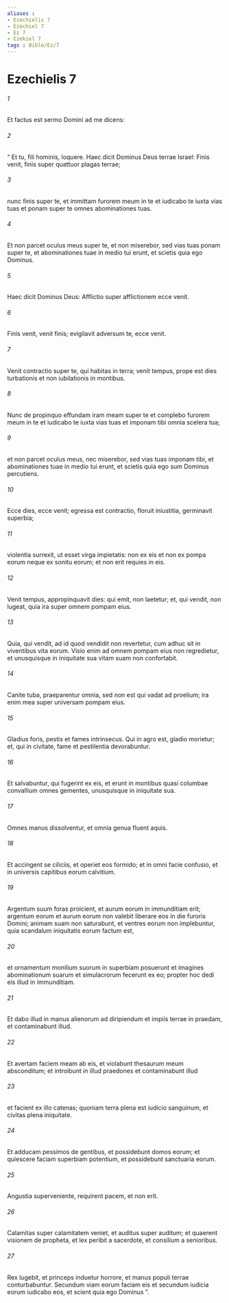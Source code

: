 ```yaml
---
aliases : 
- Ezechielis 7
- Ézéchiel 7
- Ez 7
- Ezekiel 7
tags : Bible/Ez/7
---
```


# Ezechielis 7

###### 1
Et factus est sermo Domini ad me dicens: 
###### 2
“ Et tu, fili hominis, loquere. Haec dicit Dominus Deus terrae Israel: Finis venit, finis super quattuor plagas terrae; 
###### 3
nunc finis super te, et immittam furorem meum in te et iudicabo te iuxta vias tuas et ponam super te omnes abominationes tuas. 
###### 4
Et non parcet oculus meus super te, et non miserebor, sed vias tuas ponam super te, et abominationes tuae in medio tui erunt, et scietis quia ego Dominus.
###### 5
Haec dicit Dominus Deus: Afflictio super afflictionem ecce venit. 
###### 6
Finis venit, venit finis; evigilavit adversum te, ecce venit. 
###### 7
Venit contractio super te, qui habitas in terra; venit tempus, prope est dies turbationis et non iubilationis in montibus. 
###### 8
Nunc de propinquo effundam iram meam super te et complebo furorem meum in te et iudicabo te iuxta vias tuas et imponam tibi omnia scelera tua; 
###### 9
et non parcet oculus meus, nec miserebor, sed vias tuas imponam tibi, et abominationes tuae in medio tui erunt, et scietis quia ego sum Dominus percutiens.
###### 10
Ecce dies, ecce venit; egressa est contractio, floruit iniustitia, germinavit superbia; 
###### 11
violentia surrexit, ut esset virga impietatis: non ex eis et non ex pompa eorum neque ex sonitu eorum; et non erit requies in eis. 
###### 12
Venit tempus, appropinquavit dies: qui emit, non laetetur; et, qui vendit, non lugeat, quia ira super omnem pompam eius. 
###### 13
Quia, qui vendit, ad id quod vendidit non revertetur, cum adhuc sit in viventibus vita eorum. Visio enim ad omnem pompam eius non regredietur, et unusquisque in iniquitate sua vitam suam non confortabit. 
###### 14
Canite tuba, praeparentur omnia, sed non est qui vadat ad proelium; ira enim mea super universam pompam eius.
###### 15
Gladius foris, pestis et fames intrinsecus. Qui in agro est, gladio morietur; et, qui in civitate, fame et pestilentia devorabuntur. 
###### 16
Et salvabuntur, qui fugerint ex eis, et erunt in montibus quasi columbae convallium omnes gementes, unusquisque in iniquitate sua.
###### 17
Omnes manus dissolventur, et omnia genua fluent aquis. 
###### 18
Et accingent se ciliciis, et operiet eos formido; et in omni facie confusio, et in universis capitibus eorum calvitium. 
###### 19
Argentum suum foras proicient, et aurum eorum in immunditiam erit; argentum eorum et aurum eorum non valebit liberare eos in die furoris Domini; animam suam non saturabunt, et ventres eorum non implebuntur, quia scandalum iniquitatis eorum factum est, 
###### 20
et ornamentum monilium suorum in superbiam posuerunt et imagines abominationum suarum et simulacrorum fecerunt ex eo; propter hoc dedi eis illud in immunditiam. 
###### 21
Et dabo illud in manus alienorum ad diripiendum et impiis terrae in praedam, et contaminabunt illud. 
###### 22
Et avertam faciem meam ab eis, et violabunt thesaurum meum absconditum; et introibunt in illud praedones et contaminabunt illud 
###### 23
et facient ex illo catenas; quoniam terra plena est iudicio sanguinum, et civitas plena iniquitate. 
###### 24
Et adducam pessimos de gentibus, et possidebunt domos eorum; et quiescere faciam superbiam potentium, et possidebunt sanctuaria eorum. 
###### 25
Angustia superveniente, requirent pacem, et non erit. 
###### 26
Calamitas super calamitatem veniet, et auditus super auditum; et quaerent visionem de propheta, et lex peribit a sacerdote, et consilium a senioribus. 
###### 27
Rex lugebit, et princeps induetur horrore, et manus populi terrae conturbabuntur. Secundum viam eorum faciam eis et secundum iudicia eorum iudicabo eos, et scient quia ego Dominus ”.
